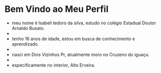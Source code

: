 # Bem Vindo ao Meu Perfil

- meu nome é Isabeli tedoro da silva, estudo no colégio Estadual Doutor Arnaldo Busato.
- 
- tenho 16 anos de idade, estou em busca de conhecimento e aprendizado.
- 
 - nasci em Dois Vizinhos Pr, atualmente moro no Cruzeiro do iguaçu.
- 
- especificamente no interior, Alto Erveira.
 
